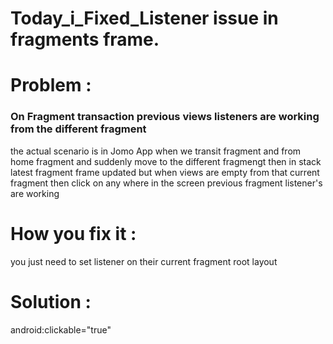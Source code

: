 # Today_i_Fixed_Listener issue in fragments frame.

# Problem :

### On Fragment transaction previous views listeners are working from the different fragment
the actual scenario is in Jomo App when we transit fragment and from home fragment and suddenly move to the different fragmengt then in stack latest fragment frame updated but when views are empty from that current fragment then click on any where in the screen previous fragment listener's are working


# How you fix it :
you just need to set listener on their current fragment root layout 

# Solution :
android:clickable="true"